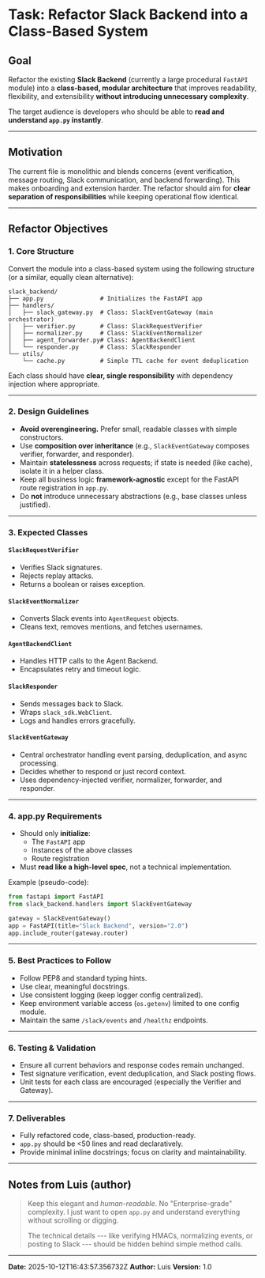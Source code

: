 # Task: Refactor Slack Backend into a Class-Based System

## Goal

Refactor the existing **Slack Backend** (currently a large procedural
`FastAPI` module) into a **class-based, modular architecture** that
improves readability, flexibility, and extensibility **without
introducing unnecessary complexity**.

The target audience is developers who should be able to **read and
understand `app.py` instantly**.

------------------------------------------------------------------------

## Motivation

The current file is monolithic and blends concerns (event verification,
message routing, Slack communication, and backend forwarding). This
makes onboarding and extension harder. The refactor should aim for
**clear separation of responsibilities** while keeping operational flow
identical.

------------------------------------------------------------------------

## Refactor Objectives

### 1. Core Structure

Convert the module into a class-based system using the following
structure (or a similar, equally clean alternative):

    slack_backend/
    ├── app.py                # Initializes the FastAPI app
    ├── handlers/
    │   ├── slack_gateway.py  # Class: SlackEventGateway (main orchestrator)
    │   ├── verifier.py       # Class: SlackRequestVerifier
    │   ├── normalizer.py     # Class: SlackEventNormalizer
    │   ├── agent_forwarder.py# Class: AgentBackendClient
    │   └── responder.py      # Class: SlackResponder
    └── utils/
        └── cache.py          # Simple TTL cache for event deduplication

Each class should have **clear, single responsibility** with dependency
injection where appropriate.

------------------------------------------------------------------------

### 2. Design Guidelines

-   **Avoid overengineering.** Prefer small, readable classes with
    simple constructors.
-   Use **composition over inheritance** (e.g., `SlackEventGateway`
    composes verifier, forwarder, and responder).
-   Maintain **statelessness** across requests; if state is needed (like
    cache), isolate it in a helper class.
-   Keep all business logic **framework-agnostic** except for the
    FastAPI route registration in `app.py`.
-   Do **not** introduce unnecessary abstractions (e.g., base classes
    unless justified).

------------------------------------------------------------------------

### 3. Expected Classes

#### `SlackRequestVerifier`

-   Verifies Slack signatures.
-   Rejects replay attacks.
-   Returns a boolean or raises exception.

#### `SlackEventNormalizer`

-   Converts Slack events into `AgentRequest` objects.
-   Cleans text, removes mentions, and fetches usernames.

#### `AgentBackendClient`

-   Handles HTTP calls to the Agent Backend.
-   Encapsulates retry and timeout logic.

#### `SlackResponder`

-   Sends messages back to Slack.
-   Wraps `slack_sdk.WebClient`.
-   Logs and handles errors gracefully.

#### `SlackEventGateway`

-   Central orchestrator handling event parsing, deduplication, and
    async processing.
-   Decides whether to respond or just record context.
-   Uses dependency-injected verifier, normalizer, forwarder, and
    responder.

------------------------------------------------------------------------

### 4. app.py Requirements

-   Should only **initialize**:
    -   The `FastAPI` app
    -   Instances of the above classes
    -   Route registration
-   Must **read like a high-level spec**, not a technical
    implementation.

Example (pseudo-code):

``` python
from fastapi import FastAPI
from slack_backend.handlers import SlackEventGateway

gateway = SlackEventGateway()
app = FastAPI(title="Slack Backend", version="2.0")
app.include_router(gateway.router)
```

------------------------------------------------------------------------

### 5. Best Practices to Follow

-   Follow PEP8 and standard typing hints.
-   Use clear, meaningful docstrings.
-   Use consistent logging (keep logger config centralized).
-   Keep environment variable access (`os.getenv`) limited to one config
    module.
-   Maintain the same `/slack/events` and `/healthz` endpoints.

------------------------------------------------------------------------

### 6. Testing & Validation

-   Ensure all current behaviors and response codes remain unchanged.
-   Test signature verification, event deduplication, and Slack posting
    flows.
-   Unit tests for each class are encouraged (especially the Verifier
    and Gateway).

------------------------------------------------------------------------

### 7. Deliverables

-   Fully refactored code, class-based, production-ready.
-   `app.py` should be \<50 lines and read declaratively.
-   Provide minimal inline docstrings; focus on clarity and
    maintainability.

------------------------------------------------------------------------

## Notes from Luis (author)

> Keep this elegant and *human-readable*. No "Enterprise-grade"
> complexity. I just want to open `app.py` and understand everything
> without scrolling or digging.
>
> The technical details --- like verifying HMACs, normalizing events, or
> posting to Slack --- should be hidden behind simple method calls.

------------------------------------------------------------------------

**Date:** 2025-10-12T16:43:57.356732Z **Author:** Luis **Version:** 1.0
